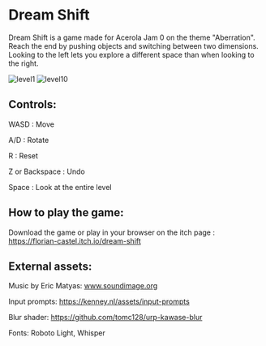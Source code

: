 # Dream Shift

Dream Shift is a game made for Acerola Jam 0 on the theme "Aberration".
Reach the end by pushing objects and switching between two dimensions. Looking to the left lets you explore a different space than when looking to the right.

![level1](https://github.com/CASTEL-Florian/Acerola-Jam/assets/106156391/89b0f428-789b-4e5c-a1d0-6d4653adcce2)
![level10](https://github.com/CASTEL-Florian/Acerola-Jam/assets/106156391/cf456add-dc0e-4b20-ae4b-ed1469b8f66e)

## Controls:

WASD : Move

A/D : Rotate

R : Reset

Z or Backspace : Undo

Space : Look at the entire level

## How to play the game:

Download the game or play in your browser on the itch page : https://florian-castel.itch.io/dream-shift

## External assets:

Music by Eric Matyas: www.soundimage.org 

Input prompts: https://kenney.nl/assets/input-prompts 

Blur shader: https://github.com/tomc128/urp-kawase-blur 

Fonts: Roboto Light, Whisper
